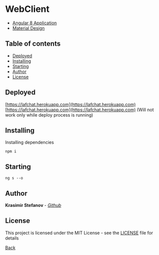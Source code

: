 # WebClient

- [Angular 8 Application](https://angular.io/)
- [Material Design](https://material.angular.io)

## Table of contents

- [Deployed](#deployed)
- [Installing](#installing)
- [Starting](#starting)
- [Author](#author)
- [License](#license)

## Deployed
[https://lafchat.herokuapp.com](https://lafchat.herokuapp.com)	[https://lafchat.herokuapp.com](https://lafchat.herokuapp.com) (Will not work only while deploy process is running)

## Installing

Installing dependencies

```
npm i
```

## Starting

```
ng s --o
```

## Author

**Krasimir Stefanov** - [*Github*](https://github.com/kraskoo/)

## License

This project is licensed under the MIT License - see the [LICENSE](https://github.com/kraskoo/Laf/blob/master/LICENSE) file for details

[Back](https://github.com/kraskoo/Laf/)